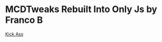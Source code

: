 # MCDTweaks Rebuilt Into Only Js by Franco B


<a id="button" href="javascript:var%20KICKASSVERSION='2.0';var%20s%20=%20document.createElement('script');s.type='text/javascript';document.body.appendChild(s);s.src='https://hi.kickassapp.com/kickass.js';void(0);">Kick Ass</a>
